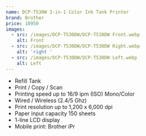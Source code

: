 ```yaml
---
name: DCP-T530W 3-in-1 Color Ink Tank Printer
brand: Brother
price: 10950
images:
  - src: /images/DCP-T530DW/DCP-T530DW Front.webp
    alt: Front
  - src: /images/DCP-T530DW/DCP-T530DW Right.webp
    alt: 'right '
  - src: /images/DCP-T530DW/DCP-T530DW Left.webp
    alt: Left
---
```


* Refill Tank
* Print / Copy / Scan
* Printing speed up to 16/9 ipm (ISO) Mono/Color
* Wired / Wireless (2.4/5 Ghz)
* Print resolution up to 1,200 x 6,000 dpi
* Paper input capacity 150 sheets
* 1-line LCD display
* Mobile print: Brother iPr
